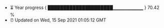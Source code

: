- ⏳ Year progress { █████████████████████▁▁▁▁▁▁▁▁▁ } 70.42 %
- ⏰ Updated on Wed, 15 Sep 2021 01:05:12 GMT


